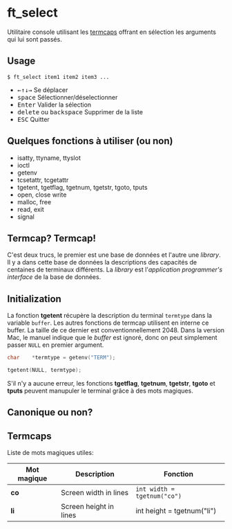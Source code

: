 ft_select
=========

Utilitaire console utilisant les [termcaps][1] offrant en sélection les arguments qui lui sont passés.

[1]: https://www.gnu.org/software/termutils/manual/termcap-1.3/html_mono/termcap.html

Usage
-----

```console
$ ft_select item1 item2 item3 ...
```

- <kbd>&larr;</kbd><kbd>&uarr;</kbd><kbd>&darr;</kbd><kbd>&rarr;</kbd> Se déplacer
- <kbd>space</kbd> Sélectionner/déselectionner
- <kbd>Enter</kbd> Valider la sélection
- <kbd>delete</kbd> ou <kbd>backspace</kbd> Supprimer de la liste
- <kbd>ESC</kbd> Quitter

Quelques fonctions à utiliser (ou non)
--------------------------------------

* isatty, ttyname, ttyslot
* ioctl
* getenv
* tcsetattr, tcgetattr
* tgetent, tgetflag, tgetnum, tgetstr, tgoto, tputs
* open, close write
* malloc, free
* read, exit
* signal

Termcap? Termcap!
-----------------

C'est deux trucs, le premier est une base de données et l'autre une _library_. Il y a dans cette base de données la descriptions des capacités de centaines de terminaux différents. La _library_ est l'_application programmer's interface_ de la base de données.

Initialization
--------------

La fonction **tgetent** récupère la description du terminal <code>termtype</code> dans la variable <code>buffer</code>. Les autres fonctions de termcap utilisent en interne ce buffer. La taille de ce dernier est conventionnellement 2048. Dans la version Mac, le manuel indique que le _buffer_ est ignoré, donc on peut simplement passer <code>NULL</code> en premier argument.
```c
char	*termtype = getenv("TERM");

tgetent(NULL, termtype);
```
S'il n'y a aucune erreur, les fonctions **tgetflag**, **tgetnum**, **tgetstr**, **tgoto** et **tputs** peuvent manupuler le terminal grâce à des mots magiques.

Canonique ou non?
-----------------



Termcaps
--------
Liste de mots magiques utiles:

Mot magique | Description | Fonction
--- | --- | ---
**co** | Screen width in lines | <code>int width = tgetnum("co")</code>
**li** | Screen height in lines | int height = tgetnum("li")

